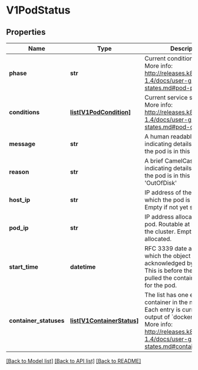 # V1PodStatus

## Properties
Name | Type | Description | Notes
------------ | ------------- | ------------- | -------------
**phase** | **str** | Current condition of the pod. More info: http://releases.k8s.io/release-1.4/docs/user-guide/pod-states.md#pod-phase | [optional] 
**conditions** | [**list[V1PodCondition]**](V1PodCondition.md) | Current service state of pod. More info: http://releases.k8s.io/release-1.4/docs/user-guide/pod-states.md#pod-conditions | [optional] 
**message** | **str** | A human readable message indicating details about why the pod is in this condition. | [optional] 
**reason** | **str** | A brief CamelCase message indicating details about why the pod is in this state. e.g. &#39;OutOfDisk&#39; | [optional] 
**host_ip** | **str** | IP address of the host to which the pod is assigned. Empty if not yet scheduled. | [optional] 
**pod_ip** | **str** | IP address allocated to the pod. Routable at least within the cluster. Empty if not yet allocated. | [optional] 
**start_time** | **datetime** | RFC 3339 date and time at which the object was acknowledged by the Kubelet. This is before the Kubelet pulled the container image(s) for the pod. | [optional] 
**container_statuses** | [**list[V1ContainerStatus]**](V1ContainerStatus.md) | The list has one entry per container in the manifest. Each entry is currently the output of &#x60;docker inspect&#x60;. More info: http://releases.k8s.io/release-1.4/docs/user-guide/pod-states.md#container-statuses | [optional] 

[[Back to Model list]](../README.md#documentation-for-models) [[Back to API list]](../README.md#documentation-for-api-endpoints) [[Back to README]](../README.md)


